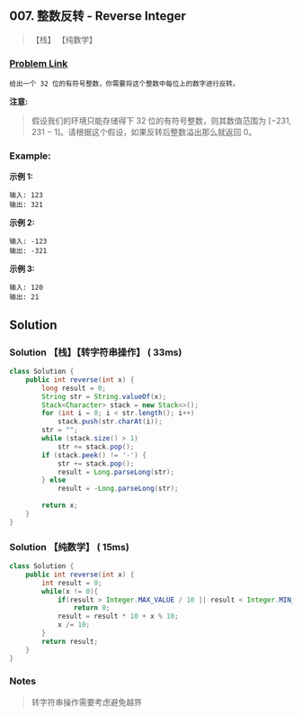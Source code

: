 ## 007. 整数反转 - Reverse Integer

> 【栈】 【纯数学】

### [Problem Link](https://leetcode-cn.com/problems/reverse-integer/)
	给出一个 32 位的有符号整数，你需要将这个整数中每位上的数字进行反转。
	

**注意:**

> 假设我们的环境只能存储得下 32 位的有符号整数，则其数值范围为 [−231,  231 − 1]。请根据这个假设，如果反转后整数溢出那么就返回 0。

### Example:

**示例 1:**

```
输入: 123
输出: 321
```

 **示例 2:**

```
输入: -123
输出: -321
```

**示例 3:**

```
输入: 120
输出: 21
```

## Solution
### Solution 【栈】【转字符串操作】 ( 33ms)
```java
class Solution {
    public int reverse(int x) {
		long result = 0;
		String str = String.valueOf(x);
		Stack<Character> stack = new Stack<>();
		for (int i = 0; i < str.length(); i++)
			stack.push(str.charAt(i));
		str = "";
		while (stack.size() > 1)
			str += stack.pop();
		if (stack.peek() != '-') {
			str += stack.pop();
			result = Long.parseLong(str);
		} else
			result = -Long.parseLong(str);
		
		return x;
	}
}
```
### Solution 【纯数学】 ( 15ms)
```java
class Solution {
    public int reverse(int x) {
        int result = 0;
        while(x != 0){
            if(result > Integer.MAX_VALUE / 10 || result < Integer.MIN_VALUE / 10)
                return 0;
            result = result * 10 + x % 10;
            x /= 10;
        }
        return result;
    }
}
```


### Notes

> 转字符串操作需要考虑避免越界

